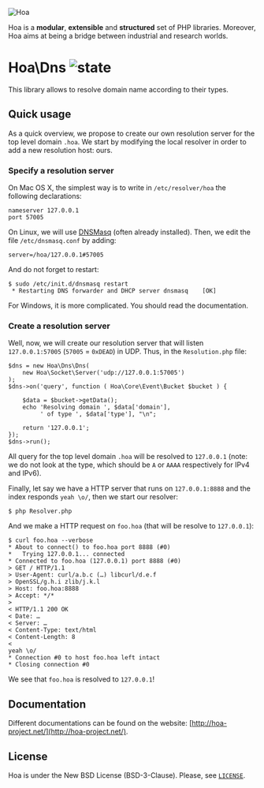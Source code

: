![Hoa](http://static.hoa-project.net/Image/Hoa_small.png)

Hoa is a **modular**, **extensible** and **structured** set of PHP libraries.
Moreover, Hoa aims at being a bridge between industrial and research worlds.

# Hoa\Dns ![state](http://central.hoa-project.net/State/Dns)

This library allows to resolve domain name according to their types.

## Quick usage

As a quick overview, we propose to create our own resolution server for the top
level domain `.hoa`. We start by modifying the local resolver in order to add a
new resolution host: ours.

### Specify a resolution server

On Mac OS X, the simplest way is to write in `/etc/resolver/hoa` the following
declarations:

    nameserver 127.0.0.1
    port 57005
 
On Linux, we will use [DNSMasq](http://thekelleys.org.uk/dnsmasq/doc.html)
(often already installed). Then, we edit the file `/etc/dnsmasq.conf` by adding:
 
    server=/hoa/127.0.0.1#57005

And do not forget to restart:

    $ sudo /etc/init.d/dnsmasq restart
     * Restarting DNS forwarder and DHCP server dnsmasq    [OK]

For Windows, it is more complicated. You should read the documentation.

### Create a resolution server

Well, now, we will create our resolution server that will listen
`127.0.0.1:57005` (`57005` = `0xDEAD`) in UDP. Thus, in the `Resolution.php`
file:

    $dns = new Hoa\Dns\Dns(
        new Hoa\Socket\Server('udp://127.0.0.1:57005')
    );
    $dns->on('query', function ( Hoa\Core\Event\Bucket $bucket ) {

        $data = $bucket->getData();
        echo 'Resolving domain ', $data['domain'],
             ' of type ', $data['type'], "\n";

        return '127.0.0.1';
    });
    $dns->run();

All query for the top level domain `.hoa` will be resolved to `127.0.0.1` (note:
we do not look at the type, which should be `A` or `AAAA` respectively for IPv4
and IPv6).

Finally, let say we have a HTTP server that runs on `127.0.0.1:8888` and the
index responds `yeah \o/`, then we start our resolver:

    $ php Resolver.php

And we make a HTTP request on `foo.hoa` (that will be resolve to `127.0.0.1`):

    $ curl foo.hoa --verbose
    * About to connect() to foo.hoa port 8888 (#0)
    *   Trying 127.0.0.1... connected
    * Connected to foo.hoa (127.0.0.1) port 8888 (#0)
    > GET / HTTP/1.1
    > User-Agent: curl/a.b.c (…) libcurl/d.e.f
    > OpenSSL/g.h.i zlib/j.k.l
    > Host: foo.hoa:8888
    > Accept: */*
    >
    < HTTP/1.1 200 OK
    < Date: …
    < Server: …
    < Content-Type: text/html
    < Content-Length: 8
    <
    yeah \o/
    * Connection #0 to host foo.hoa left intact
    * Closing connection #0

We see that `foo.hoa` is resolved to `127.0.0.1`!

## Documentation

Different documentations can be found on the website:
[http://hoa-project.net/](http://hoa-project.net/).

## License

Hoa is under the New BSD License (BSD-3-Clause). Please, see
[`LICENSE`](http://hoa-project.net/LICENSE).
